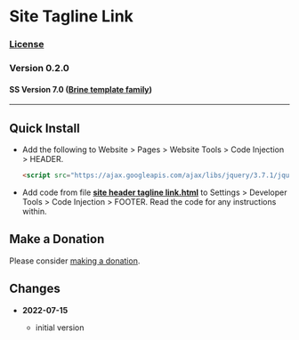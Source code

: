 # Site Tagline Link

### [License][99]

### Version 0.2.0

#### SS Version 7.0 ([Brine template family][1])

---

## Quick Install

* Add the following to Website > Pages > Website Tools > Code Injection >
  HEADER.
  
  ```html
  <script src="https://ajax.googleapis.com/ajax/libs/jquery/3.7.1/jquery.min.js"></script>
  ```
  
* Add code from file **[site header tagline link.html][2]** to Settings >
  Developer Tools > Code Injection > FOOTER. Read the code for any instructions
  within.

## Make a Donation

Please consider [making a donation][3].

## Changes

<!-- * **2021-08-03**

  * added support for v7.0 Brine template family and Adirondack template
  * bumped version to 1.1
  -->
* **2022-07-15**

  * initial version

[1]: https://support.squarespace.com/hc/en-us/articles/212512738-Brine-template-family
[2]: site%20tagline%20link.html#L1
[3]: https://github.com/tomsWebConsulting/twcsl#make-a-donation
[99]: https://github.com/tomsWebConsulting/twcsl/blob/main/LICENSE.txt#L1
